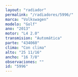 ```yaml
---
layout: "radiador"
permalink: "/radiadores/5996/"
marca: "Volkswagen"
modelo: "Golf"
ano: "2013"
motor: "L4 2.0"
transmision: "Automática"
parte: "434060"
clima: "Con clima"
alto: "25 11/16"
ancho: "16 7/8"
observaciones: ""
id: "5996"
---
```


